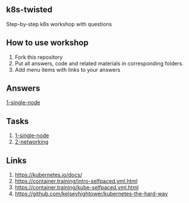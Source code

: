 ## k8s-twisted
Step-by-step k8s workshop with questions

## How to use workshop
1. Fork this repository
2. Put all answers, code and related materials in corresponding folders.
3. Add menu items with links to your answers

## Answers
[1-single-node](./1-single-node/answers.md)

## Tasks
1. [1-single-node](./1-single-node/task.md)
2. [2-networking](./2-networking/task.md)

## Links
1. https://kubernetes.io/docs/
2. https://container.training/intro-selfpaced.yml.html
3. https://container.training/kube-selfpaced.yml.html
4. https://github.com/kelseyhightower/kubernetes-the-hard-way
